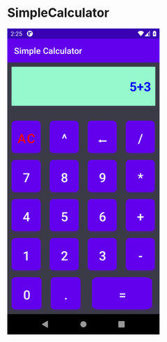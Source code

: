 # SimpleCalculator
 
  <img src="https://github.com/Shreyaaa03/SimpleCalculator/blob/main/sample%20input.png" width="350" title="Simple Calculator App">
 
</p>
